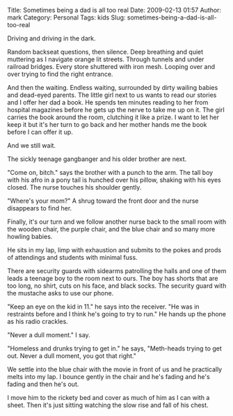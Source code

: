 Title: Sometimes being a dad is all too real
Date: 2009-02-13 01:57
Author: mark
Category: Personal
Tags: kids
Slug: sometimes-being-a-dad-is-all-too-real

Driving and driving in the dark.

Random backseat questions, then silence. Deep breathing and quiet
muttering as I navigate orange lit streets. Through tunnels and under
railroad bridges. Every store shuttered with iron mesh. Looping over and
over trying to find the right entrance.

And then the waiting. Endless waiting, surrounded by dirty wailing
babies and dead-eyed parents. The little girl next to us wants to read
our stories and I offer her dad a book. He spends ten minutes reading to
her from hospital magazines before he gets up the nerve to take me up on
it. The girl carries the book around the room, clutching it like a
prize. I want to let her keep it but it's her turn to go back and her
mother hands me the book before I can offer it up.

And we still wait.

The sickly teenage gangbanger and his older brother are next.

"Come on, bitch." says the brother with a punch to the arm. The tall boy
with his afro in a pony tail is hunched over his pillow, shaking with
his eyes closed. The nurse touches his shoulder gently.

"Where's your mom?" A shrug toward the front door and the nurse
disappears to find her.

Finally, it's our turn and we follow another nurse back to the small
room with the wooden chair, the purple chair, and the blue chair and so
many more howling babies.

He sits in my lap, limp with exhaustion and submits to the pokes and
prods of attendings and students with minimal fuss.

There are security guards with sidearms patrolling the halls and one of
them leads a teenage boy to the room next to ours. The boy has shorts
that are too long, no shirt, cuts on his face, and black socks. The
security guard with the mustache asks to use our phone.

"Keep an eye on the kid in 11." he says into the receiver. "He was in
restraints before and I think he's going to try to run." He hands up the
phone as his radio crackles.

"Never a dull moment." I say.

"Homeless and drunks trying to get in." he says, "Meth-heads trying to
get out. Never a dull moment, you got that right."

We settle into the blue chair with the movie in front of us and he
practically melts into my lap. I bounce gently in the chair and he's
fading and he's fading and then he's out.

I move him to the rickety bed and cover as much of him as I can with a
sheet. Then it's just sitting watching the slow rise and fall of his
chest.
